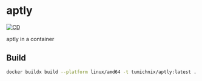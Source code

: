 # aptly

[![CD](https://github.com/tumichnix/aptly/actions/workflows/cd.yml/badge.svg)](https://github.com/tumichnix/aptly/actions/workflows/cd.yml)

aptly in a container

## Build

```bash
docker buildx build --platform linux/amd64 -t tumichnix/aptly:latest .
```